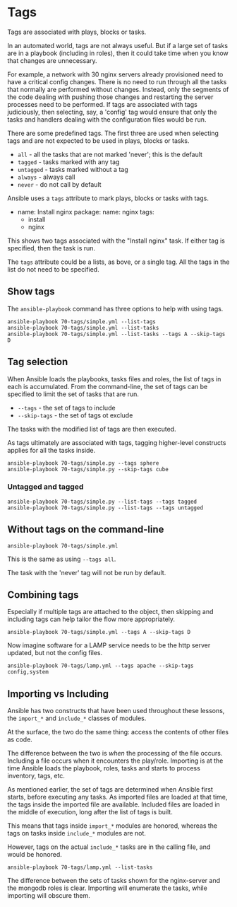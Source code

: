 # Tags

Tags are associated with plays, blocks or tasks.

In an automated world, tags are not always useful.  But if a large set of tasks are in a playbook (including in roles), then it could take time when you know that changes are unnecessary.

For example, a network with 30 nginx servers already provisioned need to have a critical config changes.  There is no need to run through all the tasks that normally are performed without changes.  Instead, only the segments of the code dealing with pushing those changes and restarting the server processes need to be performed.  If tags are associated with tags judiciously, then selecting, say, a 'config' tag would ensure that only the tasks and handlers dealing with the configuration files would be run.

There are some predefined tags.  The first three are used when selecting
tags and are not expected to be used in plays, blocks or tasks.


* `all` - all the tasks that are not marked 'never'; this is the default
* `tagged` - tasks marked with any tag
* `untagged` - tasks marked without a tag
* `always` - always call
* `never` - do not call by default


Ansible uses a `tags` attribute to mark plays, blocks or tasks with tags.

  - name: Install nginx
    package:
      name: nginx
    tags:
      - install
      - nginx

This shows two tags associated with the "Install nginx" task.  If either
tag is specified, then the task is run.

The `tags` attribute could be a lists, as bove, or a single tag. All the tags in the list do not need to be specified.

## Show tags

The `ansible-playbook` command has three options to help with using tags.

    ansible-playbook 70-tags/simple.yml --list-tags
    ansible-playbook 70-tags/simple.yml --list-tasks
    ansible-playbook 70-tags/simple.yml --list-tasks --tags A --skip-tags D

## Tag selection

When Ansible loads the playbooks, tasks files and roles, the list of tags in each is accumulated.  From the command-line, the set of tags can
be specified to limit the set of tasks that are run.

* `--tags` - the set of tags to include
* `--skip-tags` - the set of tags ot exclude

The tasks with the modified list of tags are then executed.

As tags ultimately are associated with tags, tagging higher-level constructs
applies for all the tasks inside.

    ansible-playbook 70-tags/simple.py --tags sphere
    ansible-playbook 70-tags/simple.py --skip-tags cube

### Untagged and tagged

    ansible-playbook 70-tags/simple.py --list-tags --tags tagged
    ansible-playbook 70-tags/simple.py --list-tags --tags untagged

## Without tags on the command-line

    ansible-playbook 70-tags/simple.yml

This is the same as using `--tags all`.

The task with the 'never' tag will not be run by default.

## Combining tags

Especially if multiple tags are attached to the object, then skipping
and including tags can help tailor the flow more appropriately.

    ansible-playbook 70-tags/simple.yml --tags A --skip-tags D

Now imagine software for a LAMP service needs to be the http server updated, but not the config files.

    ansible-playbook 70-tags/lamp.yml --tags apache --skip-tags config,system

## Importing vs Including

Ansible has two constructs that have been used throughout these lessons,
the `import_*` and `include_*` classes of modules.

At the surface, the two do the same thing: access the contents of
other files as code.

The difference between the two is _when_ the processing of the file occurs.  Including a file occurs when it encounters the play/role.  Importing is at the time Ansible loads the playbook, roles, tasks and starts to process inventory, tags, etc.

As mentioned earlier, the set of tags are determined when Ansible first starts, before executing any tasks.  As imported files are loaded at that time, the tags inside the imported file are available.  Included files are loaded in the middle of execution, long after the list of tags is built.

This means that tags inside `import_*` modules are honored, whereas the tags on tasks inside `include_*` modules are not.

However, tags on the actual `include_*` tasks are in the calling file, and would be honored.

    ansible-playbook 70-tags/lamp.yml --list-tasks

The difference between the sets of tasks shown for the nginx-server and the mongodb roles is clear.  Importing will enumerate the tasks, while importing will obscure them.
